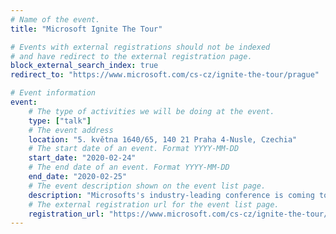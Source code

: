 ```yaml
---
# Name of the event.
title: "Microsoft Ignite The Tour"

# Events with external registrations should not be indexed
# and have redirect to the external registration page.
block_external_search_index: true
redirect_to: "https://www.microsoft.com/cs-cz/ignite-the-tour/prague"

# Event information
event:
    # The type of activities we will be doing at the event.
    type: ["talk"]
    # The event address
    location: "5. května 1640/65, 140 21 Praha 4-Nusle, Czechia"
    # The start date of an event. Format YYYY-MM-DD
    start_date: "2020-02-24"
    # The end date of an event. Format YYYY-MM-DD
    end_date: "2020-02-25"
    # The event description shown on the event list page.
    description: "Microsofts's industry-leading conference is coming to Prague. Don’t miss the very latest in cloud technologies and developer tools with guest speakers, industry experts, and more."
    # The external registration url for the event list page.
    registration_url: "https://www.microsoft.com/cs-cz/ignite-the-tour/prague"
---
```

